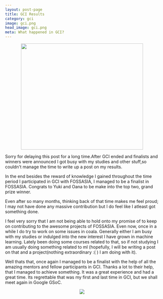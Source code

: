 ```yaml
---
layout: post-page
title: GCI Results
category: gci
image: gci.png
head_image: gci.png
meta: What happened in GCI?
---
```


<div style="text-align: center;">
<img src="{{site.baseurl}}/img/{{page.head_image}}" width="400" height="348.25"/>
</div>

Sorry for delaying this post for a long time.After GCI ended and finalists and winners were 
announced I got busy with my studies and other stuff,so couldn't manage the time to write
up a post on my results.

In the end besides the reward of knowledge I gained throughout the
time period I participated in GCI with FOSSASIA, I managed to be a finalist in FOSSASIA.
Congrats to Yuki and Oana to be make into the top two, grand prize winner. 

Even after so many months, thinking back of that time makes me feel proud; I may not have
done any massive contribution but I do feel like I atleast got something done.

I feel very sorry that I am not being able to hold onto my promise of to keep on contributing
to the awesome projects of FOSSASIA. Even now, once in a while I do try to work
on some issues in coala. Generally either I am busy with my studies or indulged 
into the new interest I have grown in machine learning. Lately been doing some courses
related to that, so if not studying I am usually doing something related to ml (hopefully,
I will be writing a post on that and a project(nothing extraordinary :( ) I am doing with it).

Well thats that, once again I managed to be a finalist with the help of all the amazing mentors
and fellow participants in GCI. Thanks a lot to their help, that I managed to achieve something.
It was a great experience and had a great time. Its regrettable that was my first and last time
in GCI, but we shall meet again in Google GSoC.

<div style="text-align: center;">
<img src="{{site.baseurl}}/img/fossasia.jpeg"/>
</div>

